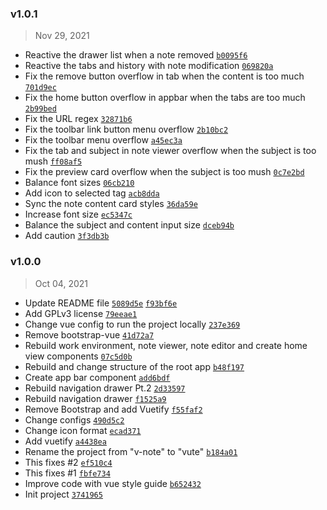 ### v1.0.1
> Nov 29, 2021
- Reactive the drawer list when a note removed [`b0095f6`](https://github.com/KhashayarKhm/vute/commit/b0095f6c3e70792980146d0ddc8e937ff6b9bc1c)
- Reactive the tabs and history with note modification [`069820a`](https://github.com/KhashayarKhm/vute/commit/069820acbb9e3e3d28876d5ae3a19b41b6f49e09)
- Fix the remove button overflow in tab when the content is too much [`701d9ec`](https://github.com/KhashayarKhm/vute/commit/701d9ec44bcc81c9cdd84c32dc7ab369f883bb4a)
- Fix the home button overflow in appbar when the tabs are too much [`2b99bed`](https://github.com/KhashayarKhm/vute/commit/2b99bed59b7468baecca1d6a70ad1c9aff172bd4)
- Fix the URL regex [`32871b6`](https://github.com/KhashayarKhm/vute/commit/32871b60c7b77544c0d61239b20fea4e4114b087)
- Fix the toolbar link button menu overflow [`2b10bc2`](https://github.com/KhashayarKhm/vute/commit/2b10bc2c85c9351b9924e323780408d238a2a762)
- Fix the toolbar menu overflow [`a45ec3a`](https://github.com/KhashayarKhm/vute/commit/a45ec3a39664392a47333edb1204d2e9ba363fe0)
- Fix the tab and subject in note viewer overflow when the subject is too mush [`ff08af5`](https://github.com/KhashayarKhm/vute/commit/ff08af525a84214c54bcaae6da13c9e881b943d8)
- Fix the preview card overflow when the subject is too mush [`0c7e2bd`](https://github.com/KhashayarKhm/vute/commit/0c7e2bdb98f4d57325b135db9b010ddcc3905abb)
- Balance font sizes [`06cb210`](https://github.com/KhashayarKhm/vute/commit/06cb2102e8ffc837282b330527486aab9eab6c58)
- Add icon to selected tag [`acb8dda`](https://github.com/KhashayarKhm/vute/commit/acb8dda6e35609efe40311065c4bf5c2686cf595)
- Sync the note content card styles [`36da59e`](https://github.com/KhashayarKhm/vute/commit/36da59e30d2e1901a0798f78239188cb4fba571b)
- Increase font size [`ec5347c`](https://github.com/KhashayarKhm/vute/commit/ec5347c8c90629f7db2fdac510c0cde80985cfe5)
- Balance the subject and content input size [`dceb94b`](https://github.com/KhashayarKhm/vute/commit/dceb94bafc078aa330769323395174c8aa89a390)
- Add caution [`3f3db3b`](https://github.com/KhashayarKhm/vute/commit/3f3db3b6708283e337d880b8b34da35e2454e9d6)

### v1.0.0
> Oct 04, 2021
- Update README file [`5089d5e`](https://github.com/KhashayarKhm/vute/commit/5089d5ec47e01dc4d8263b64477a2c35317cb409) [`f93bf6e`](https://github.com/KhashayarKhm/vute/commit/f93bf6ef03e5b93d41f7743cad006b4588587c99)
- Add GPLv3 license [`79eeae1`](https://github.com/KhashayarKhm/vute/commit/79eeae121f67b70daed24d9a33853d7dd79139f7)
- Change vue config to run the project locally [`237e369`](https://github.com/KhashayarKhm/vute/commit/237e36915c14d261e024c38fd52fec76b77a652f)
- Remove bootstrap-vue [`41d72a7`](https://github.com/KhashayarKhm/vute/commit/41d72a77444580d34ad2b4d1fde3133d0948434b)
- Rebuild work environment, note viewer, note editor and create home view components [`07c5d0b`](https://github.com/KhashayarKhm/vute/commit/07c5d0b31701ab6d48cc7fe11743bec010af5248)
- Rebuild and change structure of the root app [`b48f197`](https://github.com/KhashayarKhm/vute/commit/b48f19745e6f4938d1d5aa4e1ac9fa3be4674a91)
- Create app bar component [`add6bdf`](https://github.com/KhashayarKhm/vute/commit/add6bdf5efb682596030b81fdcf665b3a4e57a0a)
- Rebuild navigation drawer Pt.2 [`2d33597`](https://github.com/KhashayarKhm/vute/commit/2d33597c6d9b9e2e4c30586acb165dda1e9c6c30)
- Rebuild navigation drawer [`f1525a9`](https://github.com/KhashayarKhm/vute/commit/f1525a9c2c2b8c5a07534081ad943e0ee254ff10)
- Remove Bootstrap and add Vuetify [`f55faf2`](https://github.com/KhashayarKhm/vute/commit/f55faf27632ec327eafd8c4626942fd62ad0766b)
- Change configs [`490d5c2`](https://github.com/KhashayarKhm/vute/commit/490d5c272a3e763b1bc8314b8b91167faff1ca95)
- Change icon format [`ecad371`](https://github.com/KhashayarKhm/vute/commit/ecad371d7a031f775207c10704d643e33abd4a6a)
- Add vuetify [`a4438ea`](https://github.com/KhashayarKhm/vute/commit/a4438ea6773b3676972482a36672d133a201a4e2)
- Rename the project from "v-note" to "vute" [`b184a01`](https://github.com/KhashayarKhm/vute/commit/b184a01d54a52e0adaf6ac497144124dc8e3e3c2)
- This fixes #2 [`ef510c4`](https://github.com/KhashayarKhm/vute/commit/ef510c4828d33421c2765a1cc8861eaee5583d43)
- This fixes #1 [`fbfe734`](https://github.com/KhashayarKhm/vute/commit/fbfe734e08d3d9f5efb98068963bf5fc27aa0ae1)
- Improve code with vue style guide [`b652432`](https://github.com/KhashayarKhm/vute/commit/b6524320c942d3ccfc21fda247700faf0e7d9c99)
- Init project [`3741965`](https://github.com/KhashayarKhm/vute/commit/37419650813db146f2516e643175276e9a500d0d)
